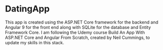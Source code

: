 # DatingApp

This app is created using the ASP.NET Core framework for the backend and Angular 9 for the front end along with SQLite for the database and Entity Framework Core.  I am following the Udemy course Build An App With ASP.NET Core and Angular From Scratch, created by Neil Cummings, to update my skills in this stack.  
